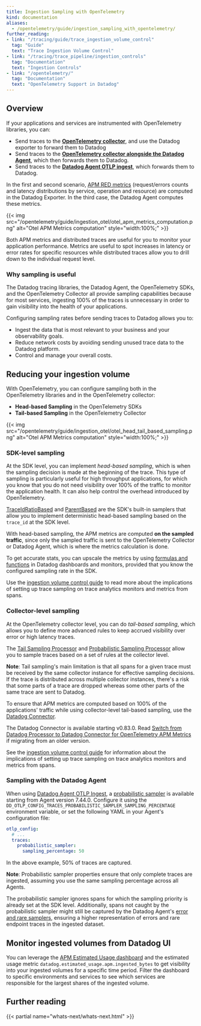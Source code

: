 ```yaml
---
title: Ingestion Sampling with OpenTelemetry
kind: documentation
aliases:
  - /opentelemetry/guide/ingestion_sampling_with_opentelemetry/
further_reading:
- link: "/tracing/guide/trace_ingestion_volume_control"
  tag: "Guide"
  text: "Trace Ingestion Volume Control"
- link: "/tracing/trace_pipeline/ingestion_controls"
  tag: "Documentation"
  text: "Ingestion Controls"
- link: "/opentelemetry/"
  tag: "Documentation"
  text: "OpenTelemetry Support in Datadog"
---
```


## Overview

If your applications and services are instrumented with OpenTelemetry libraries, you can: 
- Send traces to the **[OpenTelemetry collector][1]**, and use the Datadog exporter to forward them to Datadog
- Send traces to the **[OpenTelemetry collector alongside the Datadog Agent][2]**, which then forwards them to Datadog.
- Send traces to the **[Datadog Agent OTLP ingest][3]**, which forwards them to Datadog.

In the first and second scenario, [APM RED metrics][4] (request/errors counts and latency distributions by service, operation and resource) are computed in the Datadog Exporter. In the third case, the Datadog Agent computes these metrics.

{{< img src="/opentelemetry/guide/ingestion_otel/otel_apm_metrics_computation.png" alt="Otel APM Metrics computation" style="width:100%;" >}}

Both APM metrics and distributed traces are useful for you to monitor your application performance. Metrics are useful to spot increases in latency or error rates for specific resources while distributed traces allow you to drill down to the individual request level.

### Why sampling is useful

The Datadog tracing libraries, the Datadog Agent, the OpenTelemetry SDKs, and the OpenTelemetry Collector all provide sampling capabilities because for most services, ingesting 100% of the traces is unnecessary in order to gain visibility into the health of your applications. 

Configuring sampling rates before sending traces to Datadog allows you to: 
- Ingest the data that is most relevant to your business and your observability goals.
- Reduce network costs by avoiding sending unused trace data to the Datadog platform.
- Control and manage your overall costs.

## Reducing your ingestion volume

With OpenTelemetry, you can configure sampling both in the OpenTelemetry libraries and in the OpenTelemetry collector: 
- **Head-based Sampling** in the OpenTelemetry SDKs
- **Tail-based Sampling** in the OpenTelemetry Collector

{{< img src="/opentelemetry/guide/ingestion_otel/otel_head_tail_based_sampling.png" alt="Otel APM Metrics computation" style="width:100%;" >}}

### SDK-level sampling

At the SDK level, you can implement _head-based sampling_, which is when the sampling decision is made at the beginning of the trace. This type of sampling is particularly useful for high throughput applications, for which you know that you do not need visibility over 100% of the traffic to monitor the application health. It can also help control the overhead introduced by OpenTelemetry.

[TraceIdRatioBased][5] and [ParentBased][6] are the SDK's built-in samplers that allow you to implement deterministic head-based sampling based on the `trace_id` at the SDK level.

With head-based sampling, the APM metrics are computed **on the sampled traffic**, since only the sampled traffic is sent to the OpenTelemetry Collector or Datadog Agent, which is where the metrics calculation is done.

To get accurate stats, you can upscale the metrics by using [formulas and functions][7] in Datadog dashboards and monitors, provided that you know the configured sampling rate in the SDK.

Use the [ingestion volume control guide][8] to read more about the implications of setting up trace sampling on trace analytics monitors and metrics from spans.

### Collector-level sampling

At the OpenTelemetry collector level, you can do _tail-based sampling_, which allows you to define more advanced rules to keep accrued visibility over error or high latency traces.

The [Tail Sampling Processor][9] and [Probabilistic Sampling Processor][10] allow you to sample traces based on a set of rules at the collector level.

**Note**: Tail sampling's main limitation is that all spans for a given trace must be received by the same collector instance for effective sampling decisions. If the trace is distributed across multiple collector instances, there's a risk that some parts of a trace are dropped whereas some other parts of the same trace are sent to Datadog.

To ensure that APM metrics are computed based on 100% of the applications' traffic while using collector-level tail-based sampling, use the [Datadog Connector][11].

<div class="alert alert-info">The Datadog Connector is available starting v0.83.0. Read <a href="/opentelemetry/guide/switch_from_processor_to_connector">Switch from Datadog Processor to Datadog Connector for OpenTelemetry APM Metrics</a> if migrating from an older version.</div>

See the [ingestion volume control guide][8] for information about the implications of setting up trace sampling on trace analytics monitors and metrics from spans.

### Sampling with the Datadog Agent

When using [Datadog Agent OTLP Ingest][3], a [probabilistic sampler][10] is available starting from Agent version 7.44.0. Configure it using the `DD_OTLP_CONFIG_TRACES_PROBABILISTIC_SAMPLER_SAMPLING_PERCENTAGE` environment variable, or set the following YAML in your Agent's configuration file:

```yaml
otlp_config:
  # ...
  traces:
    probabilistic_sampler:
      sampling_percentage: 50
```

In the above example, 50% of traces are captured.

**Note**: Probabilistic sampler properties ensure that only complete traces are ingested, assuming you use the same sampling percentage across all Agents.

The probabilistic sampler ignores spans for which the sampling priority is already set at the SDK level. Additionally, spans not caught by the probabilistic sampler might still be captured by the Datadog Agent's [error and rare samplers][12], ensuring a higher representation of errors and rare endpoint traces in the ingested dataset. 

## Monitor ingested volumes from Datadog UI

You can leverage the [APM Estimated Usage dashboard][13] and the estimated usage metric `datadog.estimated_usage.apm.ingested_bytes` to get visibility into your ingested volumes for a specific time period. Filter the dashboard to specific environments and services to see which services are responsible for the largest shares of the ingested volume.


## Further reading

{{< partial name="whats-next/whats-next.html" >}}

[1]: /opentelemetry/otel_collector_datadog_exporter
[2]: /opentelemetry/otel_collector_datadog_exporter/?tab=alongsidetheagent#step-5---run-the-collector
[3]: /opentelemetry/otlp_ingest_in_the_agent
[4]: /tracing/metrics/metrics_namespace/
[5]: https://github.com/open-telemetry/opentelemetry-specification/blob/main/specification/trace/sdk.md#traceidratiobased
[6]: https://github.com/open-telemetry/opentelemetry-specification/blob/main/specification/trace/sdk.md#parentbased
[7]: /dashboards/functions/#add-a-function
[8]: /tracing/guide/trace_ingestion_volume_control/#effects-of-reducing-trace-ingestion-volume
[9]: https://github.com/open-telemetry/opentelemetry-collector-contrib/blob/main/processor/tailsamplingprocessor/README.md
[10]: https://github.com/open-telemetry/opentelemetry-collector-contrib/blob/main/processor/probabilisticsamplerprocessor/README.md
[11]: https://github.com/open-telemetry/opentelemetry-collector-contrib/tree/main/connector/datadogconnector#datadog-connector
[12]: /tracing/trace_pipeline/ingestion_mechanisms/#error-and-rare-traces
[13]: https://app.datadoghq.com/dash/integration/apm_estimated_usage
